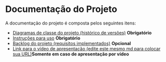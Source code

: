 # Documentação do Projeto

A documentação do projeto é composta pelos seguintes itens: 
 - [Diagramas de classe do projeto (histórico de versões)](/docs/diagramas/) **Obrigatório**
 - [Instruções para uso](/docs/instrucoes.md) **Obrigatório**
 - [Backlog do projeto (requisitos implementados)](/docs/backlog.md) **Opcional**
 - [Link para o vídeo de apresentação (edite este mesmo md para colocar sua URL)](https://youtu.be/D0spUlyXZ-0)**Somente em caso de apresentação por vídeo**
